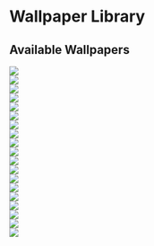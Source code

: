 # Wallpaper Library

## Available Wallpapers

![](Wallbash/1)  
![](rain_world.png)  
![](Wallbash/wallhaven-0jz6w5.jpg)  
![](Wallbash/wallhaven-0jzyg5.jpg)  
![](Wallbash/wallhaven-0q5x9r.jpg)  
![](Wallbash/wallhaven-1kxp9g.jpg)  
![](Wallbash/wallhaven-28qdjx.png)  
![](Wallbash/wallhaven-39dde6.png)  
![](Wallbash/wallhaven-57kop1.jpg)  
![](Wallbash/wallhaven-6oeevx.jpg)  
![](Wallbash/wallhaven-9d1vxk.png)  
![](Wallbash/wallhaven-9dvl38.png)  
![](Wallbash/wallhaven-d5d1em.png)  
![](Wallbash/wallhaven-gpx5z7.png)  
![](Wallbash/wallhaven-l817vr.jpg)  
![](Wallbash/wallhaven-o5re8p.png)  
![](Wallbash/wallhaven-rr81e7.png)  
![](Wallbash/wallhaven-x6rgql.png)  
![](Wallbash/wallhaven-y8mrvl.jpg)  

